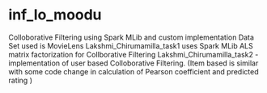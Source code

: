 # inf_lo_moodu
Colloborative Filtering using Spark MLib and custom implementation
Data Set used is MovieLens 
Lakshmi_Chirumamilla_task1 uses Spark MLib ALS matrix factorization for Collborative Filtering
Lakshmi_Chirumamilla_task2 - implementation of user based Colloborative Filtering. (Item based is similar with some code change in calculation of Pearson coefficient and predicted rating )
